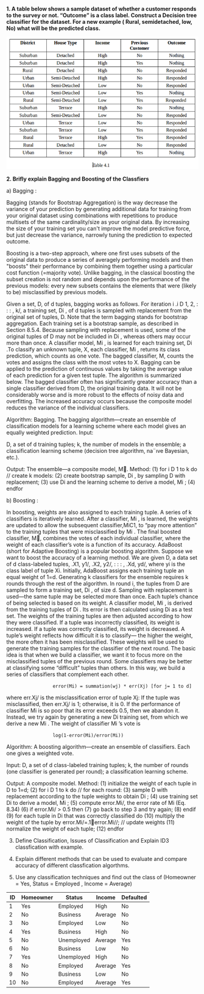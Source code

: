 **1. A table below shows a sample dataset of whether a customer responds to the survey or not. “Outcome” is a class label. Construct a Decision tree classifier for the dataset. For a new example ( Rural, semidetached, low, No)  what will be the predicted class.**

![Table 4.1](/Images/Table_4.1.png)

**2. Brifly explain Bagging and Boosting of the Classfiers**

a) Bagging :

Bagging (stands for Bootstrap Aggregation) is the way decrease the variance of your prediction by generating additional data for training from your original dataset using combinations with repetitions to produce multisets of the same cardinality/size as your original data. By increasing the size of your training set you can't improve the model predictive force, but just decrease the variance, narrowly tuning the prediction to expected outcome.

Boosting is a two-step approach, where one first uses subsets of the original data to produce a series of averagely performing models and then "boosts" their performance by combining them together using a particular cost function (=majority vote). Unlike bagging, in the classical boosting the subset creation is not random and depends upon the performance of the previous models: every new subsets contains the elements that were (likely to be) misclassified by previous models.

  Given a set, D, of d tuples, bagging works as follows. For iteration i .i D 1, 2, : : : , k/, a training set, Di , of d tuples is sampled with replacement from the original set of tuples, D. Note that the term bagging stands for bootstrap aggregation. Each training set is a bootstrap sample, as described in Section 8.5.4. Because sampling with replacement is used, some of the original tuples of D may not be included in Di , whereas others may occur more than once. A classifier model, Mi , is learned for each training set, Di .To classify an unknown tuple, X, each classifier, Mi , returns its class prediction, which counts as one vote. The bagged classifier, M, counts the votes and assigns the class with the most votes to X. Bagging can be applied to the prediction of continuous values by taking the average value of each prediction for a given test tuple. The algorithm is summarized below.
  The bagged classifier often has significantly greater accuracy than a single classifier derived from D, the original training data. It will not be considerably worse and is more robust to the effects of noisy data and overfitting. The increased accuracy occurs because the composite model reduces the variance of the individual classifiers.

Algorithm: Bagging. The bagging algorithm—create an ensemble of classification models
for a learning scheme where each model gives an equally weighted prediction.
Input:

D, a set of d training tuples;
k, the number of models in the ensemble;
a classification learning scheme (decision tree algorithm, na¨ıve Bayesian, etc.).

Output: The ensemble—a composite model, M.
Method:
(1) for i D 1 to k do // create k models:
(2)   create bootstrap sample, Di , by sampling D with replacement;
(3)   use Di and the learning scheme to derive a model, Mi ;
(4) endfor

b) Boosting :

  In boosting, weights are also assigned to each training tuple. A series of k classifiers is iteratively learned. After a classifier, Mi , is learned, the weights are updated to allow the subsequent classifier,MiC1, to “pay more attention” to the training tuples that were misclassified by Mi . The final boosted classifier, M, combines the votes of each individual classifier, where the weight of each classifier’s vote is a function of its accuracy. 
  AdaBoost (short for Adaptive Boosting) is a popular boosting algorithm. Suppose we want to boost the accuracy of a learning method. We are given D, a data set of d class-labeled tuples, .X1, y1/, .X2, y2/, : : : , .Xd, yd/, where yi is the class label of tuple Xi. Initially, AdaBoost assigns each training tuple an equal weight of 1=d. Generating k classifiers for the ensemble requires k rounds through the rest of the algorithm. In round i, the tuples from D are sampled to form a training set, Di , of size d. Sampling with replacement is used—the same tuple may be selected more than once. Each tuple’s chance of being selected is based on its weight. A classifier model, Mi , is derived from the training tuples of Di . Its error is then calculated using Di as a test set. The weights of the training tuples are then adjusted according to how they were classified. If a tuple was incorrectly classified, its weight is increased. If a tuple was correctly classified, its weight is decreased. A tuple’s weight reflects how difficult it is to classify— the higher the weight, the more often it has been misclassified. These weights will be used to generate the training samples for the classifier of the next round. The basic idea is that when we build a classifier, we want it to focus more on the misclassified tuples of the previous round. Some classifiers may be better at classifying some “difficult” tuples than others. In this way, we build a series of classifiers that complement each other.
  
                     error(Mi) = summation(wj) * err(Xj) [for j= 1 to d]
                     
where err.Xj/ is the misclassification error of tuple Xj: If the tuple was misclassified, then err.Xj/ is 1; otherwise, it is 0. If the performance of classifier Mi is so poor that its error exceeds 0.5, then we abandon it. Instead, we try again by generating a new Di training set, from which we derive a new Mi . The weight of classifier Mi ’s vote is 

                     log(1-error(Mi)/error(Mi))

Algorithm: 
A boosting algorithm—create an ensemble of classifiers. Each one
gives a weighted vote.

Input:
D, a set of d class-labeled training tuples;
k, the number of rounds (one classifier is generated per round);
a classification learning scheme.

Output: A composite model.
Method:
(1) initialize the weight of each tuple in D to 1=d;
(2) for i D 1 to k do // for each round:
(3)   sample D with replacement according to the tuple weights to obtain Di ;
(4)   use training set Di to derive a model, Mi ;
(5)   compute error.Mi/, the error rate of Mi (Eq. 8.34)
(6)   if error.Mi/ > 0.5 then
(7)     go back to step 3 and try again;
(8)   endif
(9)   for each tuple in Di that was correctly classified do
(10)    multiply the weight of the tuple by error.Mi/=.1􀀀error.Mi//; // update weights
(11)    normalize the weight of each tuple;
(12)  endfor


3. Define Classification, Issues of Classification and Explain ID3 classfication with example.


4. Explain different methods that can be used to evaluate and compare accuracy of different classfication algorthms.


5. Use any classification techniques and find out the class of (Homeowner = Yes, Status = Employed , Income = Average)

|ID|Homeowner|Status|Income|Defaulted|
|---|---|---|---|---|
|1|Yes|Employed|High|No|
|2|No|Business|Average|No|
|3|No|Employed|Low|No|
|4|Yes|Business|High|No|
|5|No|Unemployed|Average|Yes|
|6|No|Business|Low|No|
|7|Yes|Unemployed|High|No|
|8|No|Employed|Average|Yes|
|9|No|Business|Low|No|
|10|No|Employed|Average|Yes|

